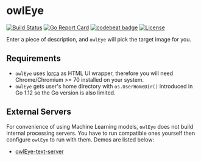 # owlEye
[![Build Status](https://travis-ci.org/JerryLiao26/owlEye.svg?branch=master)](https://travis-ci.org/JerryLiao26/owlEye)
[![Go Report Card](https://goreportcard.com/badge/github.com/JerryLiao26/owlEye)](https://goreportcard.com/report/github.com/JerryLiao26/owlEye)
[![codebeat badge](https://codebeat.co/badges/f4bf58f1-d615-489e-9cc2-dc962438fec9)](https://codebeat.co/projects/github-com-jerryliao26-owleye-master)
[![License](https://img.shields.io/github/license/JerryLiao26/owlEye.svg)](https://opensource.org/licenses/MIT)

Enter a piece of description, and ```owlEye``` will pick the target image for you.

## Requirements
- ```owlEye``` uses [lorca](https://github.com/zserge/lorca) as HTML UI wrapper, therefore you will need Chrome/Chromium >= 70 installed on your system.
- ```owlEye``` gets user's home directory with ```os.UserHomeDir()``` introduced in Go 1.12 so the Go version is also limited.

## External Servers
For convenience of using Machine Learning models, ```owlEye``` does not build internal processing servers. You have to run compatible ones yourself then configure ```owlEye``` to run with them. Demos are listed below:
- [owlEye-text-server](https://github.com/JerryLiao26/owlEye-text-server)